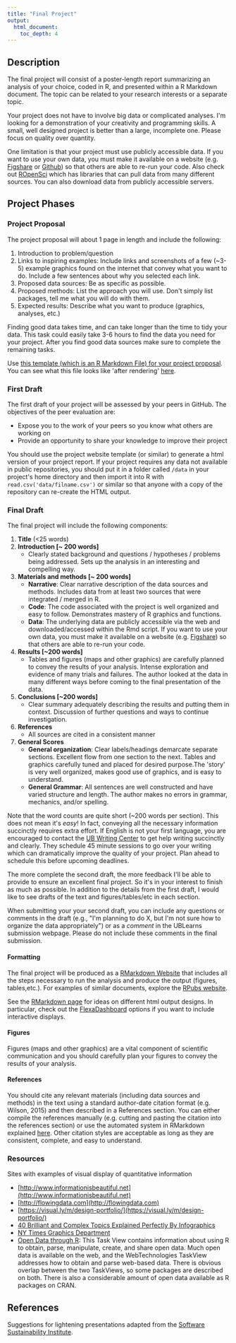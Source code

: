 ```yaml
---
title: "Final Project"
output:
  html_document:
    toc_depth: 4
---
```


## Description

The final project will consist of a poster-length report summarizing an analysis of your choice, coded in R, and presented within a R Markdown document.  The topic can be related to your research interests or a separate topic.

Your project does not have to involve big data or complicated analyses.  I'm looking for a demonstration of your creativity and programming skills.  A small, well designed project is better than a large, incomplete one.  Please focus on quality over quantity.

One limitation is that your project must use publicly accessible data. If you want to use your own data, you must make it available on a website (e.g. [Figshare](figshare.org) or [Github](github.com)) so that others are able to re-run your code. Also check out [ROpenSci](https://ropensci.org/packages/) which has libraries that can pull data from many different sources.  You can also download data from publicly accessible servers.

## Project Phases

### Project Proposal

The project proposal will  about 1 page in length and include the following:

1.  Introduction to problem/question
2.  Links to inspiring examples:  Include links and screenshots of a few (~3-5) example graphics found on the internet that convey what you want to do.  Include a few sentences about why you selected each link.
2.  Proposed data sources: Be as specific as possible.
3.  Proposed methods: List the approach you will use. Don't simply list packages, tell me what you will do with them.
4.  Expected results: Describe what you want to produce (graphics, analyses, etc.)

Finding good data takes time, and can take longer than the time to tidy your data.  This task could easily take 3-6 hours to find the data you need for your project.  After you find good data sources make sure to complete the remaining tasks.



Use [this template (which is an R Markdown File) for your project proposal](scripts/Project_ProposalTemplate.Rmd).  You can see what this file looks like 'after rendering' [here](Project_ProposalTemplate.html).

### First Draft

The first draft of your project will be assessed by your peers in GitHub. The objectives of the peer evaluation are:

* Expose you to the work of your peers so you know what others are working on
* Provide an opportunity to share your knowledge to improve their project

You should use the project website template (or similar) to generate a html version of your project report. If your project requires any data not available in public repositories, you should put it in a folder called `/data` in your project's home directory and then import it into R with `read.csv('data/filname.csv')` or similar so that anyone with a copy of the repository can re-create the HTML output.


### Final Draft

The final project will include the following components:

1. **Title** (<25 words)
2. **Introduction  [~ 200 words]**
    * Clearly stated background and questions / hypotheses / problems being addressed. Sets up the analysis in an interesting and compelling way.
3. **Materials and methods [~ 200 words]**
    * **Narrative**: Clear narrative description of the data sources and methods. Includes data from at least two sources that were integrated / merged in R.
    * **Code**: The code associated with the project is well organized and easy to follow. Demonstrates mastery of R graphics and functions.
    * **Data**: The underlying data are publicly accessible via the web and downloaded/accessed within the Rmd script. If you want to use your own data, you must make it available on a website (e.g. [Figshare](figshare.org)) so that others are able to re-run your code.
4. **Results [~200 words]**
    * Tables and figures (maps and other graphics) are carefully planned to convey the results of your analysis. Intense exploration and evidence of many trials and failures. The author looked at the data in many different ways before coming to the final presentation of the data.
5. **Conclusions [~200 words]**
    * Clear summary adequately describing the results and putting them in context. Discussion of further questions and ways to continue investigation.
6. **References**
    * All sources are cited in a consistent manner
7. **General Scores**
    * **General organization**: Clear labels/headings demarcate separate sections. Excellent flow from one section to the next. Tables and graphics carefully tuned and placed for desired purpose.The 'story' is very well organized, makes good use of graphics, and is easy to understand.
    * **General Grammar**: All sentences are well constructed and have varied structure and length. The author makes no errors in grammar, mechanics, and/or spelling.


Note that the word counts are quite short (~200 words per section).  This does not mean it's _easy_!  In fact, conveying all the necessary information succinctly requires extra effort.  If English is not your first language, you are encouraged to contact the [UB Writing Center](https://www.buffalo.edu/writing.html) to get help writing succinctly and clearly.  They schedule 45 minute sessions to go over your writing which can dramatically improve the quality of your project. Plan ahead to schedule this before upcoming deadlines.

The more complete the second draft, the more feedback I'll be able to provide to ensure an excellent final project.  So it's in your interest to finish as much as possible.    In addition to the details from the first draft, I would like to see drafts of the text and figures/tables/etc in each section.  

When submitting your your second draft, you can include any questions or comments in the draft (e.g., "I'm planning to do X, but I'm not sure how to organize the data appropriately") or as a _comment_ in the UBLearns submission webpage.  Please do not include these comments in the final submission.

#### Formatting
The final project will be produced as a [RMarkdown Website](http://rmarkdown.rstudio.com/rmarkdown_websites.html) that includes all the steps necessary to run the analysis and produce the output (figures, tables,etc.).  For examples of similar documents, explore the [RPubs website](https://rpubs.com). 

See the [RMarkdown page](http://rmarkdown.rstudio.com/formats.html) for ideas on different html output designs.  In particular, check out the [FlexaDashboard](http://rmarkdown.rstudio.com/flexdashboard/) options if you want to include interactive displays.

#### Figures
Figures (maps and other graphics) are a vital component of scientific communication and you should carefully plan your figures to convey the results of your analysis.

#### References
You should cite any relevant materials (including data sources and methods) in the text using a standard author-date citation format (e.g. Wilson, 2015) and then described in a References section.  You can either compile the references manually (e.g. cutting and pasting the citation into the references section) or use the automated system in RMarkdown explained [here](http://rmarkdown.rstudio.com/authoring_bibliographies_and_citations.html).   Other citation styles are acceptable as long as they are consistent, complete, and easy to understand.  

### Resources

Sites with examples of visual display of quantitative information 

* [http://www.informationisbeautiful.net](http://www.informationisbeautiful.net)
* [http://flowingdata.com](http://flowingdata.com)
* [https://visual.ly/m/design-portfolio/](https://visual.ly/m/design-portfolio/) 
* [40 Brilliant and Complex Topics Explained Perfectly By Infographics](https://designschool.canva.com/blog/best-infographics/)
* [NY Times Graphics Department](https://twitter.com/nytgraphics)
* [Open Data through R](https://github.com/ropensci/opendata): This Task View contains information about using R to obtain, parse, manipulate, create, and share open data. Much open data is available on the web, and the WebTechnologies TaskView addresses how to obtain and parse web-based data. There is obvious overlap between the two TaskViews, so some packages are described on both. There is also a considerable amount of open data available as R packages on CRAN.

## References

Suggestions for lightening presentations adapted from the [Software Sustainability Institute](https://www.software.ac.uk/home/cw11/giving-good-lightning-talk).
